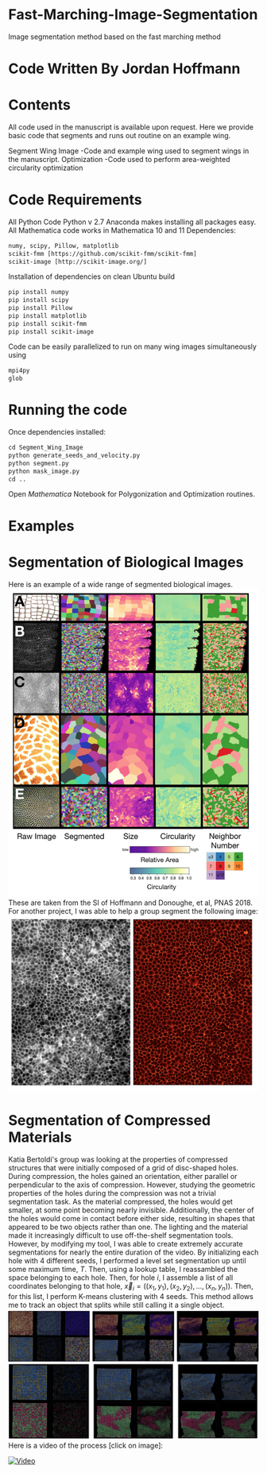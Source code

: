 # Fast-Marching-Image-Segmentation
Image segmentation method based on the fast marching method

Code Written By Jordan Hoffmann
===============================================================



Contents
===============================================================
All code used in the manuscript is available upon request. Here we provide
basic code that segments and runs out routine on an example wing.

Segment Wing Image 
	-Code and example wing used to segment wings in the manuscript.
Optimization
	-Code used to perform area-weighted circularity optimization



Code Requirements
===============================================================
All Python Code Python v 2.7
Anaconda makes installing all packages easy.
All Mathematica code works in Mathematica 10 and 11
Dependencies:
```
numy, scipy, Pillow, matplotlib
scikit-fmm [https://github.com/scikit-fmm/scikit-fmm]
scikit-image [http://scikit-image.org/]
```
Installation of dependencies on clean Ubuntu build
```
pip install numpy
pip install scipy
pip install Pillow
pip install matplotlib
pip install scikit-fmm
pip install scikit-image
```
Code can be easily parallelized to run on many wing images simultaneously using
```
mpi4py
glob
```


Running the code
===============================================================
Once dependencies installed:
```
cd Segment_Wing_Image
python generate_seeds_and_velocity.py
python segment.py
python mask_image.py
cd ..
```
Open _Mathematica_ Notebook for Polygonization and Optimization routines.

Examples
===============================================================

# Segmentation of Biological Images
Here is an example of a wide range of segmented biological images.
![biological](./ims/Biological.png)
These are taken from the SI of Hoffmann and Donoughe, et al, PNAS 2018.
For another project, I was able to help a group segment the following image:
![sheet](./ims/sheet.png)
# Segmentation of Compressed Materials
Katia Bertoldi's group was looking at the properties of compressed structures that were initially composed of a grid of disc-shaped holes. During compression, the holes gained an orientation, either parallel or perpendicular to the axis of compression. 
However, studying the geometric properties of the holes during the compression was not a trivial segmentation task. 
As the material compressed, the holes would get smaller, at some point becoming nearly invisible. 
Additionally, the center of the holes would come in contact before either side, resulting in shapes that appeared to be two objects rather than one. The lighting and the material made it increasingly difficult to use off-the-shelf segmentation tools. 
However, by modifying my tool, I was able to create extremely accurate segmentations for nearly the entire duration of the video.
By initializing each hole with 4 different seeds, I performed a level set segmentation up until some maximum time, $T$. Then, using a lookup table, I reassambled the space belonging to each hole.
Then, for hole $i$, I assemble a list of all coordinates belonging to that hole, $\vec{x}_i = ((x_1,y_1),(x_2,y_2),...,(x_n,y_n))$. Then, for this list, I perform K-means clustering with 4 seeds. This method allows me to track an object that splits while still calling it a single object.
![disks](./ims/disks.png)
Here is a video of the process [click on image]:

[![Video](https://img.youtube.com/vi/ptUvsK35qg8/0.jpg)](https://www.youtube.com/watch?v=ptUvsK35qg8)


